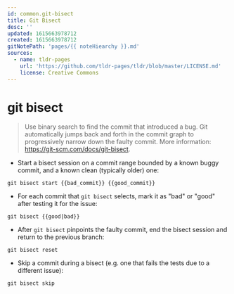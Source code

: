 ```yaml
---
id: common.git-bisect
title: Git Bisect
desc: ''
updated: 1615663978712
created: 1615663978712
gitNotePath: 'pages/{{ noteHiearchy }}.md'
sources:
  - name: tldr-pages
    url: 'https://github.com/tldr-pages/tldr/blob/master/LICENSE.md'
    license: Creative Commons
---
```

# git bisect

> Use binary search to find the commit that introduced a bug.
> Git automatically jumps back and forth in the commit graph to progressively narrow down the faulty commit.
> More information: <https://git-scm.com/docs/git-bisect>.

- Start a bisect session on a commit range bounded by a known buggy commit, and a known clean (typically older) one:

`git bisect start {{bad_commit}} {{good_commit}}`

- For each commit that `git bisect` selects, mark it as "bad" or "good" after testing it for the issue:

`git bisect {{good|bad}}`

- After `git bisect` pinpoints the faulty commit, end the bisect session and return to the previous branch:

`git bisect reset`

- Skip a commit during a bisect (e.g. one that fails the tests due to a different issue):

`git bisect skip`

